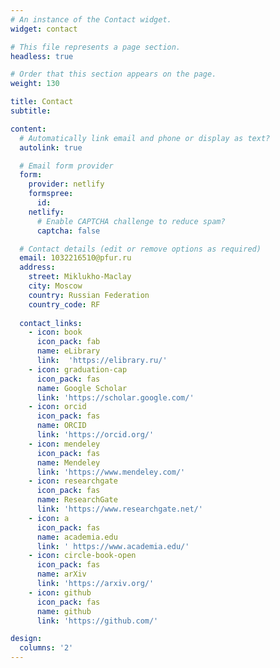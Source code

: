 ```yaml
---
# An instance of the Contact widget.
widget: contact

# This file represents a page section.
headless: true

# Order that this section appears on the page.
weight: 130

title: Contact
subtitle:

content:
  # Automatically link email and phone or display as text?
  autolink: true

  # Email form provider
  form:
    provider: netlify
    formspree:
      id:
    netlify:
      # Enable CAPTCHA challenge to reduce spam?
      captcha: false

  # Contact details (edit or remove options as required)
  email: 1032216510@pfur.ru
  address:
    street: Miklukho-Maclay
    city: Moscow
    country: Russian Federation
    country_code: RF
 
  contact_links:
    - icon: book
      icon_pack: fab
      name: eLibrary
      link:  'https://elibrary.ru/'
    - icon: graduation-cap
      icon_pack: fas
      name: Google Scholar
      link: 'https://scholar.google.com/'
    - icon: orcid
      icon_pack: fas
      name: ORCID
      link: 'https://orcid.org/'
    - icon: mendeley
      icon_pack: fas
      name: Mendeley
      link: 'https://www.mendeley.com/'
    - icon: researchgate
      icon_pack: fas
      name: ResearchGate
      link: 'https://www.researchgate.net/'
    - icon: a
      icon_pack: fas
      name: academia.edu
      link: ' https://www.academia.edu/'
    - icon: circle-book-open
      icon_pack: fas
      name: arXiv
      link: 'https://arxiv.org/'
    - icon: github
      icon_pack: fas
      name: github
      link: 'https://github.com/'

design:
  columns: '2'
---
```

